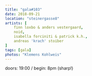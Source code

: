 ```yaml
---
title: "gala#103"
date: 2018-09-21
location: "steinergasse8"
artists: [
    finn loxbo & anders vestergaard,
    noid,
    isabella forciniti & patrick k.h.,
    andreas 'krach' stoiber
]
tags: [gala]
photos: "Klemens Kohlweis"
---
```

doors: 19:00 / begin: 8pm (sharp!)  
